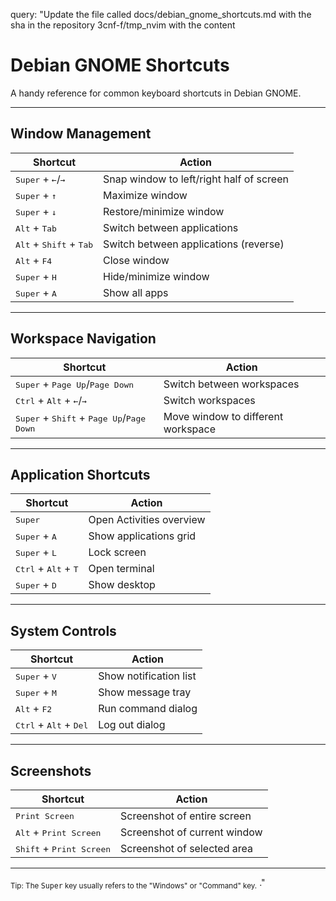 query: "Update the file called docs/debian_gnome_shortcuts.md with the sha  in the repository 3cnf-f/tmp_nvim with the content 
# Debian GNOME Shortcuts

A handy reference for common keyboard shortcuts in Debian GNOME.

---

## Window Management

| Shortcut                      | Action                                |
|-------------------------------|---------------------------------------|
| <kbd>Super</kbd> + <kbd>←</kbd>/<kbd>→</kbd>       | Snap window to left/right half of screen  |
| <kbd>Super</kbd> + <kbd>↑</kbd>                   | Maximize window                          |
| <kbd>Super</kbd> + <kbd>↓</kbd>                   | Restore/minimize window                  |
| <kbd>Alt</kbd> + <kbd>Tab</kbd>                   | Switch between applications              |
| <kbd>Alt</kbd> + <kbd>Shift</kbd> + <kbd>Tab</kbd>| Switch between applications (reverse)    |
| <kbd>Alt</kbd> + <kbd>F4</kbd>                    | Close window                             |
| <kbd>Super</kbd> + <kbd>H</kbd>                   | Hide/minimize window                     |
| <kbd>Super</kbd> + <kbd>A</kbd>                   | Show all apps                            |

---

## Workspace Navigation

| Shortcut                                         | Action                               |
|--------------------------------------------------|--------------------------------------|
| <kbd>Super</kbd> + <kbd>Page Up</kbd>/<kbd>Page Down</kbd>   | Switch between workspaces             |
| <kbd>Ctrl</kbd> + <kbd>Alt</kbd> + <kbd>←</kbd>/<kbd>→</kbd> | Switch workspaces                     |
| <kbd>Super</kbd> + <kbd>Shift</kbd> + <kbd>Page Up</kbd>/<kbd>Page Down</kbd> | Move window to different workspace    |

---

## Application Shortcuts

| Shortcut                | Action                     |
|-------------------------|----------------------------|
| <kbd>Super</kbd>        | Open Activities overview   |
| <kbd>Super</kbd> + <kbd>A</kbd> | Show applications grid      |
| <kbd>Super</kbd> + <kbd>L</kbd> | Lock screen                |
| <kbd>Ctrl</kbd> + <kbd>Alt</kbd> + <kbd>T</kbd> | Open terminal         |
| <kbd>Super</kbd> + <kbd>D</kbd> | Show desktop               |

---

## System Controls

| Shortcut                | Action                        |
|-------------------------|-------------------------------|
| <kbd>Super</kbd> + <kbd>V</kbd>  | Show notification list        |
| <kbd>Super</kbd> + <kbd>M</kbd>  | Show message tray             |
| <kbd>Alt</kbd> + <kbd>F2</kbd>   | Run command dialog            |
| <kbd>Ctrl</kbd> + <kbd>Alt</kbd> + <kbd>Del</kbd> | Log out dialog |

---

## Screenshots

| Shortcut                      | Action                        |
|-------------------------------|-------------------------------|
| <kbd>Print Screen</kbd>       | Screenshot of entire screen   |
| <kbd>Alt</kbd> + <kbd>Print Screen</kbd> | Screenshot of current window |
| <kbd>Shift</kbd> + <kbd>Print Screen</kbd> | Screenshot of selected area   |

---

<sub>Tip: The <kbd>Super</kbd> key usually refers to the \"Windows\" or \"Command\" key.</sub>
."
